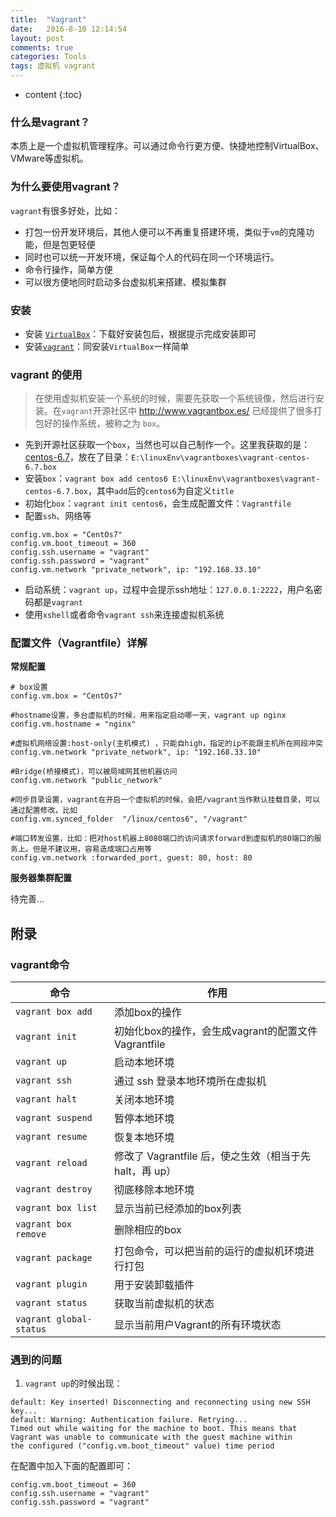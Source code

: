 ```yaml
---
title:  "Vagrant"
date:   2016-8-10 12:14:54
layout: post
comments: true
categories: Tools
tags: 虚拟机 vagrant
---
```


* content
{:toc}


### 什么是vagrant？

本质上是一个虚拟机管理程序。可以通过命令行更方便、快捷地控制VirtualBox、VMware等虚拟机。




### 为什么要使用vagrant？

`vagrant`有很多好处，比如：

- 打包一份开发环境后，其他人便可以不再重复搭建环境，类似于`vm`的克隆功能，但是包更轻便
- 同时也可以统一开发环境，保证每个人的代码在同一个环境运行。
- 命令行操作，简单方便
- 可以很方便地同时启动多台虚拟机来搭建、模拟集群


### 安装

- 安装 [`VirtualBox`](https://www.virtualbox.org/wiki/Downloads)：下载好安装包后，根据提示完成安装即可
- 安装[`vagrant`](https://www.vagrantup.com/downloads.html)：同安装`VirtualBox`一样简单

### vagrant 的使用

> 在使用虚拟机安装一个系统的时候，需要先获取一个系统镜像，然后进行安装。在`vagrant`开源社区中 http://www.vagrantbox.es/  已经提供了很多打包好的操作系统，被称之为 `box`。

- 先到开源社区获取一个`box`，当然也可以自己制作一个。这里我获取的是：[centos-6.7](https://github.com/CommanderK5/packer-centos-template/releases/download/0.6.7/vagrant-centos-6.7.box)，放在了目录：`E:\linuxEnv\vagrantboxes\vagrant-centos-6.7.box`
- 安装`box`：`vagrant box add centos6 E:\linuxEnv\vagrantboxes\vagrant-centos-6.7.box`，其中`add`后的`centos6`为自定义`title`
- 初始化`box`：`vagrant init centos6`，会生成配置文件：`Vagrantfile`
- 配置`ssh`、网络等

```
config.vm.box = "CentOs7"
config.vm.boot_timeout = 360
config.ssh.username = "vagrant"
config.ssh.password = "vagrant"
config.vm.network "private_network", ip: "192.168.33.10"
```

- 启动系统：`vagrant up`，过程中会提示ssh地址：`127.0.0.1:2222`，用户名密码都是`vagrant`
- 使用`xshell`或者命令`vagrant ssh`来连接虚拟机系统


### 配置文件（Vagrantfile）详解

**常规配置**

```
# box设置
config.vm.box = "CentOs7"  

#hostname设置，多台虚拟机的时候，用来指定启动哪一天，vagrant up nginx
config.vm.hostname = "nginx"

#虚拟机网络设置:host-only(主机模式) ，只能自high，指定的ip不能跟主机所在网段冲突
config.vm.network "private_network", ip: "192.168.33.10"

#Bridge(桥接模式)，可以被局域网其他机器访问
config.vm.network "public_network"    

#同步目录设置，vagrant在开启一个虚拟机的时候，会把/vagrant当作默认挂载目录，可以通过配置修改，比如
config.vm.synced_folder  "/linux/centos6", "/vagrant"

#端口转发设置，比如：把对host机器上8080端口的访问请求forward到虚拟机的80端口的服务上。但是不建议用，容易造成端口占用等
config.vm.network :forwarded_port, guest: 80, host: 80

```

**服务器集群配置**

待完善...


## 附录

### vagrant命令

命令 | 作用
--- | ---
`vagrant box add` |	添加box的操作
`vagrant init` |	初始化box的操作，会生成vagrant的配置文件Vagrantfile
`vagrant up` |	启动本地环境
`vagrant ssh` |	通过 ssh 登录本地环境所在虚拟机
`vagrant halt` |	关闭本地环境
`vagrant suspend` |	暂停本地环境
`vagrant resume` |	恢复本地环境
`vagrant reload` |	修改了 Vagrantfile 后，使之生效（相当于先 halt，再 up）
`vagrant destroy` |	彻底移除本地环境
`vagrant box list` |	显示当前已经添加的box列表
`vagrant box remove` |	删除相应的box
`vagrant package` |	打包命令，可以把当前的运行的虚拟机环境进行打包
`vagrant plugin` |	用于安装卸载插件
`vagrant status` |	获取当前虚拟机的状态
`vagrant global-status` |	显示当前用户Vagrant的所有环境状态



### 遇到的问题

1. `vagrant up`的时候出现：

```
default: Key inserted! Disconnecting and reconnecting using new SSH key...
default: Warning: Authentication failure. Retrying...
Timed out while waiting for the machine to boot. This means that
Vagrant was unable to communicate with the guest machine within
the configured ("config.vm.boot_timeout" value) time period
```

在配置中加入下面的配置即可：

```
config.vm.boot_timeout = 360
config.ssh.username = "vagrant"
config.ssh.password = "vagrant"
```
